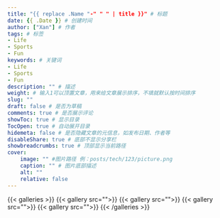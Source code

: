 ```yaml
---
title: "{{ replace .Name "-" " " | title }}" # 标题
date: {{ .Date }} # 创建时间
author: ["Xan"] # 作者
tags: # 标签
- Life
- Sports
- Fun
keywords: # 关键词
- Life
- Sports
- Fun
description: "" # 描述
weight: # 输入1可以顶置文章，用来给文章展示排序，不填就默认按时间排序
slug: ""
draft: false # 是否为草稿
comments: true # 是否展示评论
showToc: true # 显示目录
TocOpen: true # 自动展开目录
hidemeta: false # 是否隐藏文章的元信息，如发布日期、作者等
disableShare: true # 底部不显示分享栏
showbreadcrumbs: true # 顶部显示当前路径
cover:
    image: "" #图片路径 例：posts/tech/123/picture.png
    caption: "" # 图片底部描述
    alt: ""
    relative: false
---
```




{{< galleries >}}
{{< gallery src="">}}
{{< gallery src="">}}
{{< gallery src="">}}
{{< gallery src="">}}
{{< /galleries >}}